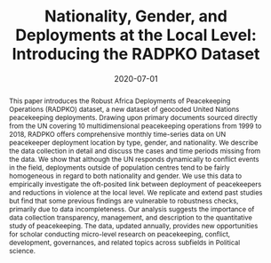 ---
title: "Nationality, Gender, and Deployments at the Local Level: Introducing the RADPKO Dataset"
collection: research
date: 2020-07-01
venue: 'International Peacekeeping'
paperurl: '/assets/pdf/research/hunnicutt_and_nomikos_2020.pdf'
image: /assets/images/research/lbr_deployment.png
link: 'https://doi.org/10.1080/13533312.2020.1738228'
abstract: "This paper introduces the Robust Africa Deployments of Peacekeeping Operations (RADPKO) dataset, a new dataset of geocoded United Nations peacekeeping deployments. Drawing upon primary documents sourced directly from the UN covering 10 multidimensional peacekeeping operations from 1999 to 2018, RADPKO offers comprehensive monthly time-series data on UN peacekeeper deployment location by type, gender, and nationality. We describe the data collection in detail and discuss the cases and time periods missing from the data. We show that although the UN responds dynamically to conflict events in the field, deployments outside of population centres tend to be fairly homogeneous in regard to both nationality and gender. We use this data to empirically investigate the oft-posited link between deployment of peacekeepers and reductions in violence at the local level. We replicate and extend past studies but find that some previous findings are vulnerable to robustness checks, primarily due to data incompleteness. Our analysis suggests the importance of data collection transparency, management, and description to the quantitative study of peacekeeping. The data, updated annually, provides new opportunities for scholar conducting micro-level research on peacekeeping, conflict, development, governances, and related topics across subfields in Political science."
citation: 'Hunnicutt, Patrick and William G. Nomikos. 2020. &quot;Nationality, Gender, and Deployments at the Local Level: Introducing the RADPKO Dataset.&quot; <i>International Peacekeeping</i> 24(7): 645-672. doi:10.1080/13533312.2020.1738228'
---